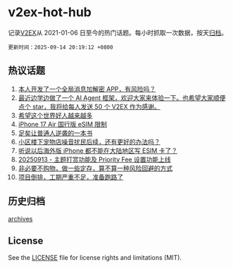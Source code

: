 # v2ex-hot-hub

 记录[V2EX](https://www.v2ex.com/)从 2021-01-06 日至今的热门话题。每小时抓取一次数据，按天[归档](archives)。

`更新时间：2025-09-14 20:19:12 +0800`

## 热议话题

1. [本人开发了一个全局消息加解密 APP，有风险吗？](https://www.v2ex.com/t/1159041)
1. [最近边学边做了一个 AI Agent 框架，欢迎大家来体验一下。也希望大家顺便点个 star，我将给每人发送 50 个 V2EX 作为感谢。](https://www.v2ex.com/t/1159055)
1. [希望这个世界好人越来越多](https://www.v2ex.com/t/1159054)
1. [iPhone 17 Air 国行版 eSIM 限制](https://www.v2ex.com/t/1159036)
1. [足矣让普通人逆袭的一本书](https://www.v2ex.com/t/1159060)
1. [小区楼下宠物店噪音扰民后续，还有更好的办法吗？](https://www.v2ex.com/t/1159065)
1. [听说以后海外版 iPhone 都不能在大陆地区写 ESIM 卡了？](https://www.v2ex.com/t/1159058)
1. [20250913 - 主题打赏功能及 Priority Fee 设置功能上线](https://www.v2ex.com/t/1159042)
1. [非必要不购物，做一些定存，算不算一种风险回避的方式](https://www.v2ex.com/t/1159085)
1. [项目倒排，工期严重不足，准备跑路了](https://www.v2ex.com/t/1159075)

## 历史归档

[archives](archives)

## License

See the [LICENSE](LICENSE) file for license rights and limitations (MIT).
